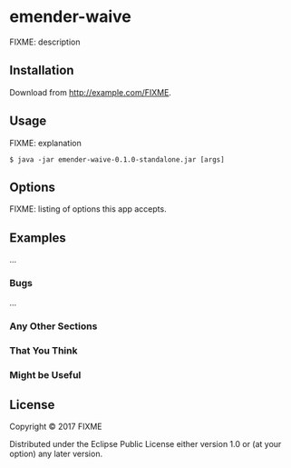 # emender-waive

FIXME: description

## Installation

Download from http://example.com/FIXME.

## Usage

FIXME: explanation

    $ java -jar emender-waive-0.1.0-standalone.jar [args]

## Options

FIXME: listing of options this app accepts.

## Examples

...

### Bugs

...

### Any Other Sections
### That You Think
### Might be Useful

## License

Copyright © 2017 FIXME

Distributed under the Eclipse Public License either version 1.0 or (at
your option) any later version.
